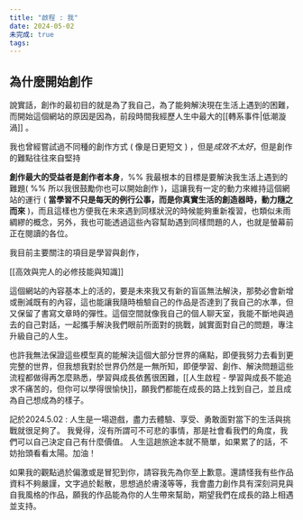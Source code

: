 ```yaml
---
title: "啟程 : 我"
date: 2024-05-02
未完成: true
tags:
---
```

## 為什麼開始創作

說實話，創作的最初目的就是為了我自己，為了能夠解決現在生活上遇到的困難，而開始這個網站的原因是因為，前段時間我經歷人生中最大的[[轉系事件|低潮漩渦]] 。

我也曾經嘗試過不同種的創作方式 ( 像是日更短文 ) ，但是*成效不太好*，但是創作的難點往往來自堅持

**創作最大的受益者是創作者本身**，%% 我最根本的目標是要解決我生活上遇到的難題( %% 所以我很鼓勵你也可以開始創作 )，這讓我有一定的動力來維持這個網站的運行 ( **當學習不只是每天的例行公事，而是你真實生活的創造器時，動力隨之而來** )，而且這樣也方便我在未來遇到同樣狀況的時候能夠重新複習，也類似未雨綢繆的概念，另外，我也可能透過這些內容幫助遇到同樣問題的人，也就是螢幕前正在閱讀的各位。


我目前主要關注的項目是學習與創作，

[[高效與完人的必修技能與知識]]

這個網站的內容基本上的活的，要是未來我又有新的盲區無法解決，那勢必會新增或刪減既有的內容，這也能讓我隨時檢驗自己的作品是否達到了我自己的水準，但又保留了書寫文章時的彈性。這個空間就像我自己的個人聊天室，我能不斷地與過去的自己對話，一起攜手解決我們眼前所面對的挑戰，誠實面對自己的問題，專注升級自己的人生。

也許我無法保證這些模型真的能解決這個大部分世界的痛點，即便我努力去看到更完整的世界，但我想我對於世界仍然是一無所知，即便學習、創作、解決問題這些流程都做得再怎麼熟悉，學習與成長依舊很困難，[[人生啟程 - 學習與成長不能追求不痛苦的，但你可以學得很愉快]]，願我們都能在成長的路上找到自己，並且成為自己想成為的樣子。

記於2024.5.02 : 
人生是一場遊戲，盡力去體驗、享受、勇敢面對當下的生活與挑戰就很足夠了。 我覺得，沒有所謂可不可悲的事情，那是社會看我們的角度，我們可以自己決定自己有什麼價值。 人生這趟旅途本就不簡單，如果累了的話，不妨抬頭看看太陽。加油！

如果我的觀點過於偏激或是冒犯到你，請容我先為你至上歉意。還請怪我有些作品資料不夠嚴謹，文字過於鬆散，思想過於膚淺等等，我會盡力創作具有深刻洞見與自我風格的作品，願我的作品能為你的人生帶來幫助，期望我們在成長的路上相遇並支持。